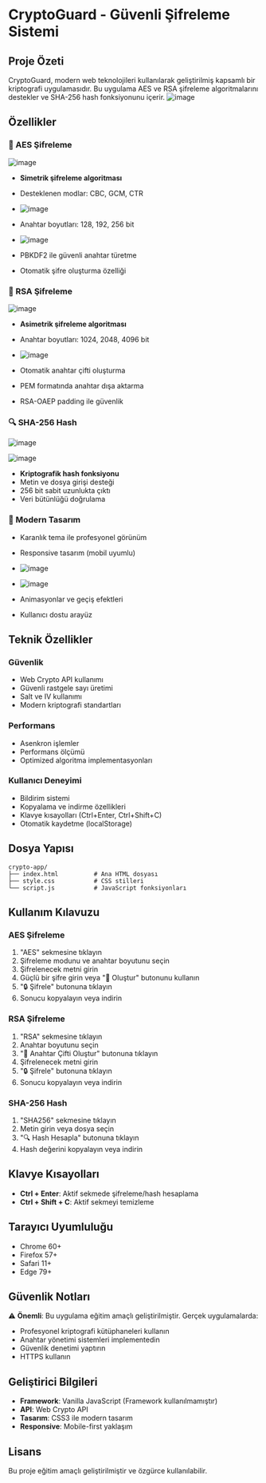 # CryptoGuard - Güvenli Şifreleme Sistemi

## Proje Özeti

CryptoGuard, modern web teknolojileri kullanılarak geliştirilmiş kapsamlı bir kriptografi uygulamasıdır. Bu uygulama AES ve RSA şifreleme algoritmalarını destekler ve SHA-256 hash fonksiyonunu içerir.
![image](https://github.com/user-attachments/assets/80d7613c-bc40-41f0-ae6e-0b804463a2a7)

## Özellikler

### 🔐 AES Şifreleme
![image](https://github.com/user-attachments/assets/40234d67-2d89-4ab7-afee-ad344cad2c5a)


- **Simetrik şifreleme algoritması**
- Desteklenen modlar: CBC, GCM, CTR
- ![image](https://github.com/user-attachments/assets/950278ac-61f8-41ee-8bad-2c38d1649f66)

- Anahtar boyutları: 128, 192, 256 bit
- ![image](https://github.com/user-attachments/assets/c4bcacd9-8126-453b-b4c7-37ef35ee7c0f)

- PBKDF2 ile güvenli anahtar türetme
- Otomatik şifre oluşturma özelliği

### 🔑 RSA Şifreleme
![image](https://github.com/user-attachments/assets/9c11e4ed-9cfa-4a8a-a67b-b5dfa6465238)


- **Asimetrik şifreleme algoritması**
- Anahtar boyutları: 1024, 2048, 4096 bit
- ![image](https://github.com/user-attachments/assets/1244907b-b9c6-4086-963a-ea199f5bda1f)

- Otomatik anahtar çifti oluşturma
- PEM formatında anahtar dışa aktarma
- RSA-OAEP padding ile güvenlik

### 🔍 SHA-256 Hash
![image](https://github.com/user-attachments/assets/0be70255-95f1-4d55-bb05-51aebb69b5b0)

![image](https://github.com/user-attachments/assets/e568b8c6-f071-41fb-976e-321114e487a8)

- **Kriptografik hash fonksiyonu**
- Metin ve dosya girişi desteği
- 256 bit sabit uzunlukta çıktı
- Veri bütünlüğü doğrulama

### 🎨 Modern Tasarım
- Karanlık tema ile profesyonel görünüm
- Responsive tasarım (mobil uyumlu)
- ![image](https://github.com/user-attachments/assets/2ef27546-c282-47f0-9979-e341b3a5958a)

- ![image](https://github.com/user-attachments/assets/1020d6b2-f403-486a-9942-de010a4fda4e)


- Animasyonlar ve geçiş efektleri
- Kullanıcı dostu arayüz

## Teknik Özellikler

### Güvenlik
- Web Crypto API kullanımı
- Güvenli rastgele sayı üretimi
- Salt ve IV kullanımı
- Modern kriptografi standartları

### Performans
- Asenkron işlemler
- Performans ölçümü
- Optimized algoritma implementasyonları

### Kullanıcı Deneyimi
- Bildirim sistemi
- Kopyalama ve indirme özellikleri
- Klavye kısayolları (Ctrl+Enter, Ctrl+Shift+C)
- Otomatik kaydetme (localStorage)

## Dosya Yapısı

```
crypto-app/
├── index.html          # Ana HTML dosyası
├── style.css           # CSS stilleri
└── script.js           # JavaScript fonksiyonları
```

## Kullanım Kılavuzu

### AES Şifreleme
1. "AES" sekmesine tıklayın
2. Şifreleme modunu ve anahtar boyutunu seçin
3. Şifrelenecek metni girin
4. Güçlü bir şifre girin veya "🎲 Oluştur" butonunu kullanın
5. "🔒 Şifrele" butonuna tıklayın
6. Sonucu kopyalayın veya indirin

### RSA Şifreleme
1. "RSA" sekmesine tıklayın
2. Anahtar boyutunu seçin
3. "🔧 Anahtar Çifti Oluştur" butonuna tıklayın
4. Şifrelenecek metni girin
5. "🔒 Şifrele" butonuna tıklayın
6. Sonucu kopyalayın veya indirin

### SHA-256 Hash
1. "SHA256" sekmesine tıklayın
2. Metin girin veya dosya seçin
3. "🔍 Hash Hesapla" butonuna tıklayın
4. Hash değerini kopyalayın veya indirin

## Klavye Kısayolları

- **Ctrl + Enter**: Aktif sekmede şifreleme/hash hesaplama
- **Ctrl + Shift + C**: Aktif sekmeyi temizleme

## Tarayıcı Uyumluluğu

- Chrome 60+
- Firefox 57+
- Safari 11+
- Edge 79+

## Güvenlik Notları

⚠️ **Önemli**: Bu uygulama eğitim amaçlı geliştirilmiştir. Gerçek uygulamalarda:
- Profesyonel kriptografi kütüphaneleri kullanın
- Anahtar yönetimi sistemleri implementedin
- Güvenlik denetimi yaptırın
- HTTPS kullanın

## Geliştirici Bilgileri

- **Framework**: Vanilla JavaScript (Framework kullanılmamıştır)
- **API**: Web Crypto API
- **Tasarım**: CSS3 ile modern tasarım
- **Responsive**: Mobile-first yaklaşım

## Lisans

Bu proje eğitim amaçlı geliştirilmiştir ve özgürce kullanılabilir.

